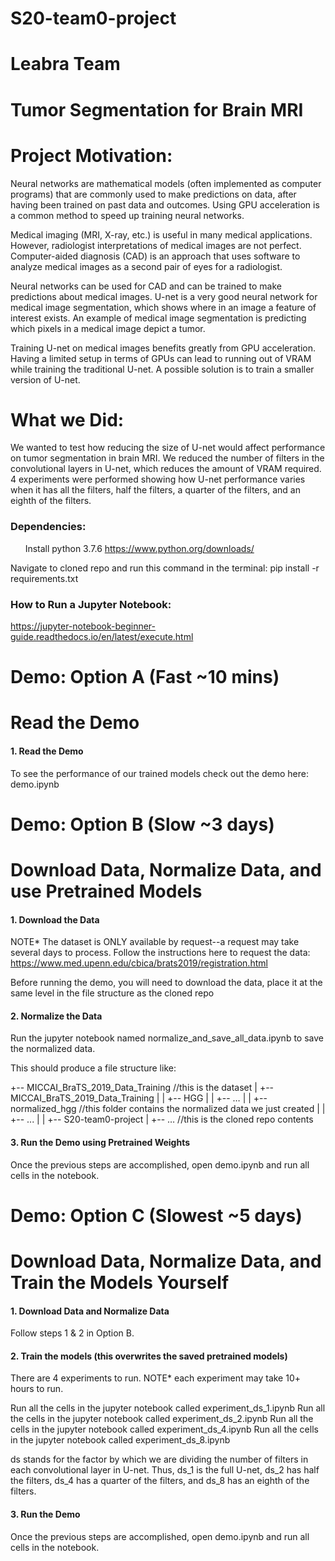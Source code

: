 # S20-team0-project

# Leabra Team
# Tumor Segmentation for Brain MRI
#
# Project Motivation:
Neural networks are mathematical models (often implemented as computer programs) that are  commonly used to make predictions on data, after having been trained on past data and outcomes. Using GPU acceleration is a common method to speed up training neural networks.

Medical imaging (MRI, X-ray, etc.) is useful in many medical applications. However, radiologist interpretations of medical images are not perfect. Computer-aided diagnosis (CAD) is an approach that uses software to analyze medical images as a second pair of eyes for a radiologist.

Neural networks can be used for CAD and can be trained to make predictions about medical images. U-net is a very good neural network for medical image segmentation, which shows where in an image a feature of interest exists. An example of medical image segmentation is predicting which pixels in a medical image depict a tumor.  

Training U-net on medical images benefits greatly from GPU acceleration. Having a limited setup in terms of GPUs can lead to running out of VRAM while training the traditional U-net.  A possible solution is to train a smaller version of U-net.

# What we Did:
We wanted to test how reducing the size of U-net would affect performance on tumor segmentation in brain MRI. We reduced the number of filters in the convolutional layers in U-net, which reduces the amount of VRAM required. 4 experiments were performed showing how U-net performance varies when it has all the filters, half the filters, a quarter of the filters, and an eighth of the filters. 

### Dependencies:
&nbsp;&nbsp;&nbsp;&nbsp;&nbsp;&nbsp;Install python 3.7.6 https://www.python.org/downloads/ 

Navigate to cloned repo and run this command in the terminal:
pip install -r requirements.txt


### How to Run a Jupyter Notebook:
https://jupyter-notebook-beginner-guide.readthedocs.io/en/latest/execute.html


# Demo: Option A    (Fast ~10 mins)
# Read the Demo 

#### 1. Read the Demo
To see the performance of our trained models check out the demo here:
demo.ipynb

# Demo: Option B    (Slow ~3 days)
# Download Data, Normalize Data, and use Pretrained Models

#### 1. Download the Data
NOTE* The dataset is ONLY available by request--a request may take several days to process. Follow the instructions here to request the data: https://www.med.upenn.edu/cbica/brats2019/registration.html 

Before running the demo, you will need to download the data, place it at the same level in the file structure as the cloned repo

#### 2. Normalize the Data
Run the jupyter notebook named normalize_and_save_all_data.ipynb to save the normalized data.

This should produce a file structure like:

+-- MICCAI_BraTS_2019_Data_Training     //this is the dataset
|    +-- MICCAI_BraTS_2019_Data_Training
|    |     +-- HGG
|    |     +-- …
|    |     +-- normalized_hgg  //this folder contains the normalized data we just created
|    |     +-- ...
|
|
+-- S20-team0-project
|    +-- … //this is the cloned repo contents

#### 3. Run the Demo using Pretrained Weights
Once the previous steps are accomplished, open demo.ipynb and run all cells in the notebook.

# Demo: Option C     (Slowest ~5 days) 
# Download Data, Normalize Data, and Train the Models Yourself


#### 1. Download Data and Normalize Data
Follow steps 1 & 2 in Option B.

#### 2. Train the models  (this overwrites the saved pretrained models)

There are 4 experiments to run.
NOTE* each experiment may take 10+ hours to run.

Run all the cells in the jupyter notebook called experiment_ds_1.ipynb
Run all the cells in the jupyter notebook called experiment_ds_2.ipynb
Run all the cells in the jupyter notebook called experiment_ds_4.ipynb
Run all the cells in the jupyter notebook called experiment_ds_8.ipynb

ds stands for the factor by which we are dividing the number of filters in each convolutional layer in U-net. Thus, ds_1 is the full U-net, ds_2 has half the filters, ds_4 has a quarter of the filters, and ds_8 has an eighth of the filters.

#### 3. Run the Demo
Once the previous steps are accomplished, open demo.ipynb and run all cells in the notebook.
